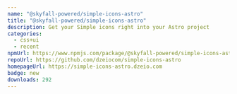 ```yaml
---
name: "@skyfall-powered/simple-icons-astro"
title: "@skyfall-powered/simple-icons-astro"
description: Get your Simple icons right into your Astro project
categories:
  - css+ui
  - recent
npmUrl: https://www.npmjs.com/package/@skyfall-powered/simple-icons-astro
repoUrl: https://github.com/dzeiocom/simple-icons-astro
homepageUrl: https://simple-icons-astro.dzeio.com
badge: new
downloads: 292
---
```


